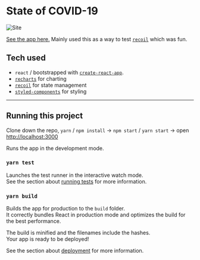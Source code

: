 # State of COVID-19

![Site](https://i.imgur.com/FSHxqDm.gif)

[See the app here.](http://covidstate.surge.sh) Mainly used this as a way to test [`recoil`](https://recoiljs.org/) which was fun.

## Tech used
- `react` / bootstrapped with [`create-react-app`](https://github.com/facebook/create-react-app).
- [`recharts`](https://recharts.org/) for charting
- [`recoil`](https://recoiljs.org/) for state management
- [`styled-components`](https://styled-components.com/) for styling

-------------------------------

## Running this project

Clone down the repo, `yarn` / `npm install` -> `npm start` / `yarn start` -> open [http://localhost:3000](http://localhost:3000)

Runs the app in the development mode.<br />

### `yarn test`

Launches the test runner in the interactive watch mode.<br />
See the section about [running tests](https://facebook.github.io/create-react-app/docs/running-tests) for more information.

### `yarn build`

Builds the app for production to the `build` folder.<br />
It correctly bundles React in production mode and optimizes the build for the best performance.

The build is minified and the filenames include the hashes.<br />
Your app is ready to be deployed!

See the section about [deployment](https://facebook.github.io/create-react-app/docs/deployment) for more information.
